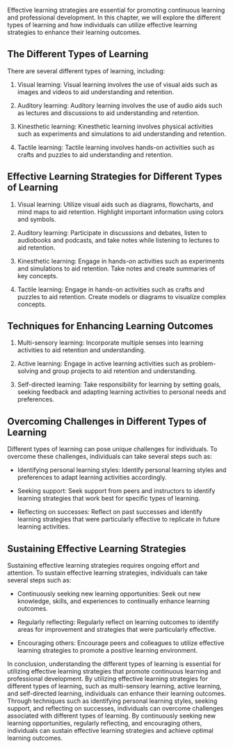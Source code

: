 
Effective learning strategies are essential for promoting continuous learning and professional development. In this chapter, we will explore the different types of learning and how individuals can utilize effective learning strategies to enhance their learning outcomes.

The Different Types of Learning
-------------------------------

There are several different types of learning, including:

1. Visual learning: Visual learning involves the use of visual aids such as images and videos to aid understanding and retention.

2. Auditory learning: Auditory learning involves the use of audio aids such as lectures and discussions to aid understanding and retention.

3. Kinesthetic learning: Kinesthetic learning involves physical activities such as experiments and simulations to aid understanding and retention.

4. Tactile learning: Tactile learning involves hands-on activities such as crafts and puzzles to aid understanding and retention.

Effective Learning Strategies for Different Types of Learning
-------------------------------------------------------------

1. Visual learning: Utilize visual aids such as diagrams, flowcharts, and mind maps to aid retention. Highlight important information using colors and symbols.

2. Auditory learning: Participate in discussions and debates, listen to audiobooks and podcasts, and take notes while listening to lectures to aid retention.

3. Kinesthetic learning: Engage in hands-on activities such as experiments and simulations to aid retention. Take notes and create summaries of key concepts.

4. Tactile learning: Engage in hands-on activities such as crafts and puzzles to aid retention. Create models or diagrams to visualize complex concepts.

Techniques for Enhancing Learning Outcomes
------------------------------------------

1. Multi-sensory learning: Incorporate multiple senses into learning activities to aid retention and understanding.

2. Active learning: Engage in active learning activities such as problem-solving and group projects to aid retention and understanding.

3. Self-directed learning: Take responsibility for learning by setting goals, seeking feedback and adapting learning activities to personal needs and preferences.

Overcoming Challenges in Different Types of Learning
----------------------------------------------------

Different types of learning can pose unique challenges for individuals. To overcome these challenges, individuals can take several steps such as:

* Identifying personal learning styles: Identify personal learning styles and preferences to adapt learning activities accordingly.

* Seeking support: Seek support from peers and instructors to identify learning strategies that work best for specific types of learning.

* Reflecting on successes: Reflect on past successes and identify learning strategies that were particularly effective to replicate in future learning activities.

Sustaining Effective Learning Strategies
----------------------------------------

Sustaining effective learning strategies requires ongoing effort and attention. To sustain effective learning strategies, individuals can take several steps such as:

* Continuously seeking new learning opportunities: Seek out new knowledge, skills, and experiences to continually enhance learning outcomes.

* Regularly reflecting: Regularly reflect on learning outcomes to identify areas for improvement and strategies that were particularly effective.

* Encouraging others: Encourage peers and colleagues to utilize effective learning strategies to promote a positive learning environment.

In conclusion, understanding the different types of learning is essential for utilizing effective learning strategies that promote continuous learning and professional development. By utilizing effective learning strategies for different types of learning, such as multi-sensory learning, active learning, and self-directed learning, individuals can enhance their learning outcomes. Through techniques such as identifying personal learning styles, seeking support, and reflecting on successes, individuals can overcome challenges associated with different types of learning. By continuously seeking new learning opportunities, regularly reflecting, and encouraging others, individuals can sustain effective learning strategies and achieve optimal learning outcomes.
